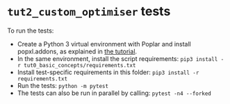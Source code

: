 <!-- Copyright (c) 2022 Graphcore Ltd. All rights reserved. -->
# `tut2_custom_optimiser` tests

To run the tests:

- Create a Python 3 virtual environment with Poplar and install popxl.addons, as
  explained in [the tutorial](../).
- In the same environment, install the script requirements: `pip3 install -r
  tut0_basic_concepts/requirements.txt`
- Install test-specific requirements in this folder: `pip3 install -r
  requirements.txt`
- Run the tests: `python -m pytest`
- The tests can also be run in parallel by calling: `pytest -n4 --forked`
